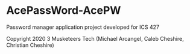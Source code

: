 # AcePassWord-AcePW
Password manager application project developed for ICS 427

Copyright 2020
3 Musketeers Tech (Michael Arcangel, Caleb Cheshire, Christian Cheshire)
